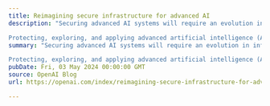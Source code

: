 ```yaml
---
title: Reimagining secure infrastructure for advanced AI
description: "Securing advanced AI systems will require an evolution in infrastructure security. We’re calling for research and investment in six security measures that we believe will play key roles in protecting advanced AI.

Protecting, exploring, and applying advanced artificial intelligence (AI) is our strategic imperative. OpenAI’s mission is to deliver positive impact of advanced AI to everything from healthcare to science to education – and yes, even to cybersecurity. That work begins with building secure, trustworthy AI systems and protecting the underlying technologies from those who seek to subvert our work to cause harm."
summary: "Securing advanced AI systems will require an evolution in infrastructure security. We’re calling for research and investment in six security measures that we believe will play key roles in protecting advanced AI.

Protecting, exploring, and applying advanced artificial intelligence (AI) is our strategic imperative. OpenAI’s mission is to deliver positive impact of advanced AI to everything from healthcare to science to education – and yes, even to cybersecurity. That work begins with building secure, trustworthy AI systems and protecting the underlying technologies from those who seek to subvert our work to cause harm."
pubDate: Fri, 03 May 2024 00:00:00 GMT
source: OpenAI Blog
url: https://openai.com/index/reimagining-secure-infrastructure-for-advanced-ai

---
```


